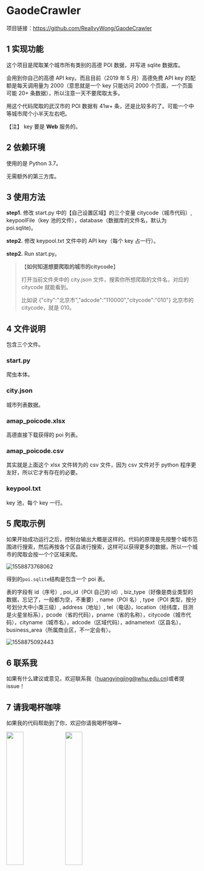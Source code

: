 # GaodeCrawler

项目链接：<https://github.com/RealIvyWong/GaodeCrawler>

## 1 实现功能

这个项目是爬取某个城市所有类别的高德 POI 数据，并写进 sqlite 数据库。

会用到你自己的高德 API key。而且目前（2019 年 5 月）高德免费 API key 的配额是每天调用量为 2000（意思就是一个 key 只能访问 2000 个页面，一个页面可能 20+ 条数据），所以注意一天不要爬取太多。

用这个代码爬取的武汉市的 POI 数据有 41w+ 条，还是比较多的了。可能一个中等城市爬个小半天左右吧。

【注】 key 要是 **Web** 服务的。

## 2 依赖环境

使用的是 Python 3.7。

无需额外的第三方库。

## 3 使用方法

**step1.** 修改 start.py 中的【自己设置区域】的三个变量 citycode（城市代码）, keypoolFile（key 池的文件），database（数据库的文件名，默认为 poi.sqlite)。

**step2.** 修改 keypool.txt 文件中的 API key（每个 key 占一行）。

**step2.** Run start.py。

> 【**如何知道想要爬取的城市的citycode**】
>
> 打开当前文件夹中的 city.json 文件，搜索你所想爬取的文件名，对应的 citycode 就能看到。
>
> 比如说 {"city":"北京市","adcode":"110000","citycode":"010"} 北京市的 citycode，就是 010。

## 4 文件说明

包含三个文件。

### start.py

爬虫本体。

### city.json

城市列表数据。

### amap_poicode.xlsx

高德直接下载获得的 poi 列表。

### amap_poicode.csv

其实就是上面这个 xlsx 文件转为的 csv 文件，因为 csv 文件对于 python 程序更友好，所以它才有存在的必要。

### keypool.txt

key 池，每个 key 一行。

## 5 爬取示例

如果开始成功运行之后，控制台输出大概是这样的。代码的原理是先按整个城市范围进行搜索，然后再按各个区县进行搜索，这样可以获得更多的数据，所以一个城市的爬取会按一个个区域来爬。

![1558873768062](https://github.com/RealIvyWong/ImageHosting/raw/master/assets/1558873768062.png)

得到的`poi.sqlite`结构是包含一个 poi 表。

表的字段有 id（序号）, poi_id（POI 自己的 id）, biz_type（好像是商业类型的数据，忘记了，一般都为空，不重要）, name（POI 名）, type（POI 类型，按分号划分大中小类三级）, address（地址）, tel（电话)，location（经纬度，目测是火星坐标系），pcode（省的代码），pname（省的名称），citycode（城市代码），cityname（城市名），adcode（区域代码），adnametext（区县名），business_area（所属商业区，不一定会有）。

![1558875092443](https://github.com/RealIvyWong/ImageHosting/raw/master/assets/1558875092443.png)

## 6 联系我

如果有什么建议或意见，欢迎联系我（huangyingjing@whu.edu.cn)或者提 issue！

## 7 请我喝杯咖啡

如果我的代码帮助到了你，欢迎你请我喝杯咖啡~

<img src="https://github.com/RealIvyWong/ImageHosting/raw/master/assets/支付宝收款码.jpg" height="30%" width="30%"> <img src="https://github.com/RealIvyWong/ImageHosting/raw/master/assets/微信收款码.png" height="30%" width="30%">